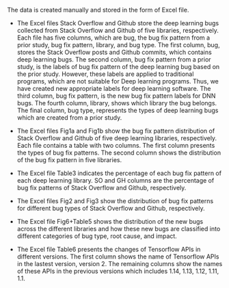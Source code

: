 The data is created manually and stored in the form of Excel file.
- The Excel files Stack Overflow and Github store the deep learning bugs collected from Stack Overflow and Github of five libraries, respectively. Each file has five columns, which are bug, the bug fix pattern from a prior study, bug fix pattern, library, and bug type. The first column, bug, stores the Stack Overflow posts and Github commits, which contains deep learning bugs. The second column, bug fix pattern from a prior study, is the labels of bug fix pattern of the deep learning bug based on the prior study. However, these labels are applied to traditional programs, which are not suitable for Deep learning programs. Thus, we have created new appropriate labels for deep learning software. The third column, bug fix pattern, is the new bug fix pattern labels for DNN bugs. The fourth column, library, shows which library the bug belongs. The final column, bug type, represents the types of deep learning bugs which are created from a prior study.

- The Excel files Fig1a and Fig1b show the bug fix pattern distribution of Stack Overflow and Github of five deep learning libraries, respectively. Each file contains a table with two columns. The first column presents the types of bug fix patterns. The second column shows the distribution of the bug fix pattern in five libraries.

- The Excel file Table3 indicates the percentage of each bug fix pattern of each deep learning library. SO and GH columns are the percentage of bug fix patterns of Stack Overflow and Github, respectively.

- The Excel files Fig2 and Fig3 show the distribution of bug fix patterns for different bug types of Stack Overflow and Github, respectively.

- The Excel file Fig6+Table5 shows the distribution of the new bugs across the different libraries and how these new bugs are classified into different categories of bug type, root cause, and impact.

- The Excel file Table6 presents the changes of Tensorflow APIs in different versions. The first column shows the name of Tensorflow APIs in the lastest version, version 2. The remaining columns show the names of these APIs in the previous versions which includes 1.14, 1.13, 1.12, 1.11, 1.1.
